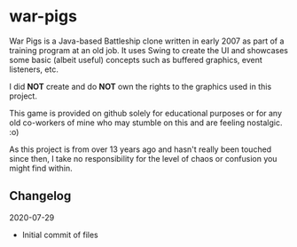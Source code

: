 # war-pigs
War Pigs is a Java-based Battleship clone written in early 2007 as part of a training program at an old job. It uses Swing to create the UI and showcases some basic (albeit useful) concepts such as buffered graphics, event listeners, etc.

I did **NOT** create and do **NOT** own the rights to the graphics used in this project. 

This game is provided on github solely for educational purposes or for any old co-workers of mine who may stumble on this and are feeling nostalgic. :o)

As this project is from over 13 years ago and hasn't really been touched since then, I take no responsibility for the level of chaos or confusion you might find within.

## Changelog
2020-07-29
- Initial commit of files
